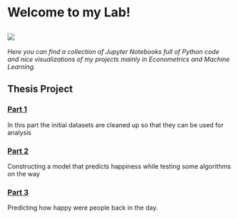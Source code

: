 # Welcome to my Lab!
![](https://vignette.wikia.nocookie.net/science/images/c/c9/Science_Lab.gif/revision/latest?cb=20150203114103)
-----------------------------------------------------------------------------------------------------------------------------------

*Here you can find a collection of Jupyter Notebooks full of Python code and nice visualizations of my projects mainly in Econometrics and Machine Learning.*
## Thesis Project

### [Part 1](https://nbviewer.jupyter.org/github/nikosga/Lab/blob/master/Thesis/Part%201__Data%20Cleaning.ipynb)
In this part the initial datasets are cleaned up so that they can be used for analysis
### [Part 2](https://nbviewer.jupyter.org/github/nikosga/Lab/blob/master/Thesis/Part%202__Regression%20Techniques.ipynb)
Constructing a model that predicts happiness while testing some algorithms on the way
### [Part 3](https://nbviewer.jupyter.org/github/nikosga/Lab/blob/master/Thesis/Part%203__Predicting%20The%20Past.ipynb)
Predicting how happy were people back in the day.
